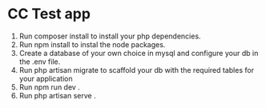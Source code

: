# CC Test app

1) Run composer install to install your php dependencies.
2) Run npm install to instal the node packages.
3) Create a database of your own choice in mysql and configure your db in the .env file.
4) Run php artisan migrate to scaffold your db with the required tables for your application
5) Run npm run dev .
6) Run php artisan serve .